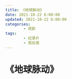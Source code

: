 ```yaml
---
title: 《地球脉动》
date: 2021-10-22 6:00:00
updated: 2021-10-22 6:00:00
categories:
        - 观影
tags:
        - 纪录片
        - 观后感
---
```


# 《地球脉动》
